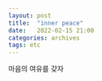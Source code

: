 ```yaml
---
layout: post
title:  "inner peace"
date:   2022-02-15 21:00
categories: archives
tags: etc
---
```


마음의 여유를 갖자


